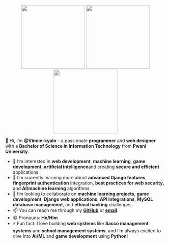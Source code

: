 <p align="center">
  <img src="https://drive.google.com/uc?id=12RIx3f8NWSEHA25Xk5hjiaEXurxGJD5P" width="200" />
  <img src="https://drive.google.com/uc?id=12O7_Nf8khqfLWMlT1ibXswMLBKBtfiEU" width="200" />
  <img src="https://drive.google.com/uc?id=1-GPp23tXUEyNpcQVfPD2quO7ibllFZPM" width="200" />
</p>


👋 Hi, I’m **@Vinnie-kyalo** – a passionate **programmer** and **web designer** with a **Bachelor of Science in Information Technology** from **Pwani University**.

- 👀 I’m interested in **web development**, **machine learning**, **game development**, **artificial intelligence**and creating **secure and efficient** applications.
- 🌱 I’m currently learning more about **advanced Django features**, **fingerprint authentication** integration, **best practices for web security**, and **AI/machine learning** algorithms.
- 💞️ I’m looking to collaborate on **machine learning projects**, **game development**, **Django web applications**, **API integrations**, **MySQL database management**, and **ethical hacking** challenges.
- 📫 You can reach me through my **[GitHub](https://github.com/Vinnie-kyalo)** or **[email](mailto:vinnykyalo9875@gmail.com)**.
- 😄 Pronouns: **He/Him**
- ⚡ Fun fact: I love building **web systems** like **Sacco management systems** and **school management systems**, and I’m always excited to dive into **AI/ML** and **game development** using **Python**!
